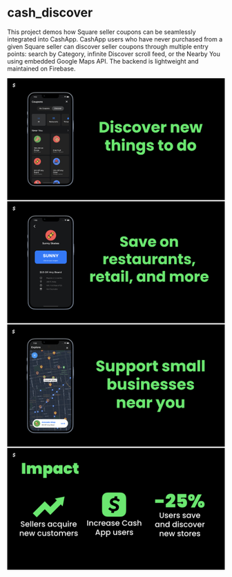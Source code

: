 # cash_discover

This project demos how Square seller coupons can be seamlessly integrated into CashApp. CashApp users who have never purchased from a given Square seller can discover seller coupons through multiple entry points: search by Category, infinite Discover scroll feed, or the Nearby You using embedded Google Maps API. The backend is lightweight and maintained on Firebase.

![alt text](https://github.com/nhulston/cash_discover/blob/main/assets/images/readme/1.png?raw=true)
![alt text](https://github.com/nhulston/cash_discover/blob/main/assets/images/readme/2.png?raw=true)
![alt text](https://github.com/nhulston/cash_discover/blob/main/assets/images/readme/3.png?raw=true)
![alt text](https://github.com/nhulston/cash_discover/blob/main/assets/images/readme/4.png?raw=true)
